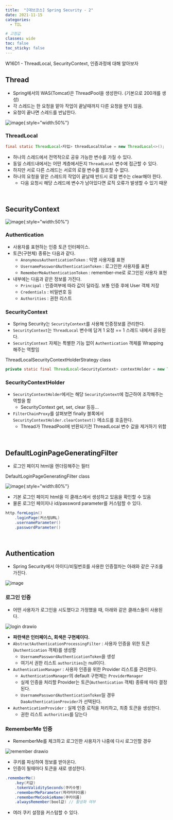 ```yaml
---
title:  "[데브코스] Spring Security - 2"
date: 2021-11-15
categories: 
  - TIL

# 고정값
classes: wide
toc: false
toc_sticky: false
---
```


W16D1 - ThreadLocal, SecurityContext, 인증과정에 대해 알아보자

## Thread

- Spring에서의 WAS(Tomcat)은 ThreadPool을 생성한다. (기본으로 200개를 생성)
- 각 스레드는 한 요청을 맡아 작업이 끝날때까지 다른 요청을 받지 않음.
- 요청이 끝나면 스레드를 반납한다.


![image](https://user-images.githubusercontent.com/71180414/141684090-673aff4a-14ed-430a-9550-410b726b9779.png){:style="width:50%"}

### ThreadLocal

```java
final static ThreadLocal<타입> threadLocalValue = new ThreadLocal<>();
```

- 하나의 스레드에서 전역적으로 공유 가능한 변수를 가질 수 있다.
- 동일 스레드내에서는 어떤 계층에서든지 `ThreadLocal` 변수에 접근할 수 있다.
- 하지만 서로 다른 스레드는 서로의 로컬 변수를 참조할 수 없다.
- 하나의 요청을 맡은 스레드의 작업이 끝날때 반드시 로컬 변수는 clear해야 한다.
    - 다음 요청시 해당 스레드에 변수가 남아있다면 로직 오류가 발생할 수 있기 때문

<br>

## SecurityContext

![image](https://user-images.githubusercontent.com/71180414/141685658-9287c1bf-b892-4344-b9f2-e2609d312461.png){:style="width:50%"}

### Authentication

- 사용자를 표현하는 인증 토큰 인터페이스.
- 토큰(구현체) 종류는 다음과 같다.
    - `AnonymousAuthenticationToken` : 익명 사용자를 표현
    - `UsernamePasswordAuthenticationToken` : 로그인한 사용자를 표현
    - `RememberMeAuthenticationToken` : remember-me로 로그인된 사용자 표현
- 내부에는 다음과 같은 정보를 가진다.
    - `Principal` : 인증여부에 따라 값이 달라짐. 보통 인증 후에 User 객체 저장
    - `Credentials` : 비밀번호 등
    - `Authorities` : 권한 리스트

### SecurityContext

- Spring Security는 `SecurityContext`를 사용해 인증정보를 관리한다.
- `SecurityContext`는 `ThreadLocal` 변수에 담겨 1 요청 == 1 스레드 내에서 공유된다.
- `SecurityContext` 자체는 특별한 기능 없이 `Authentication` 객체를 Wrapping 해주는 역할임

<div class="sub_title">ThreadLocalSecurityContextHolderStrategy class</div>

```java
private static final ThreadLocal<SecurityContext> contextHolder = new ThreadLocal();
```

### SecurityContextHolder

- `SecurityContextHolder`에서는 해당 `SecurityContext`에 접근하여 조작해주는 역할을 함
    - SecurityContext get, set, clear 등등...
- `FilterChainProxy`를 살펴보면 finally 블록에서 `SecurityContextHolder.clearContext()` 메소드를 호출한다.
    - Thread가 ThreadPool에 반환되기전 ThreadLocal 변수 값을 제거하기 위함

<br>

## DefaultLoginPageGeneratingFilter

- 로그인 페이지 html을 렌더링해주는 필터

<div class="sub_title">DefaultLoginPageGeneratingFilter class</div>

![image](https://user-images.githubusercontent.com/71180414/141808981-bcfbb63d-0fa9-4ae0-90e6-69aab7a4f05e.png){:style="width:80%"}

- 기본 로그인 페이지 html을 이 클래스에서 생성하고 있음을 확인할 수 있음
- 물론 로그인 페이지나 id/password parameter를 커스텀할 수 있다.

```java
http.formLogin()
    .loginPage(커스텀URL)
    .usernameParameter()
    .passwordParameter()
```

<br>

## Authentication

- Spring Security에서 아이디/비밀번호를 사용한 인증절차는 아래와 같은 구조를 가진다.

![image](https://user-images.githubusercontent.com/71180414/141810255-d7b40017-722e-48ba-a4d0-93e3007eb947.png)

### 로그인 인증

- 어떤 사용자가 로그인을 시도했다고 가정했을 때, 아래와 같은 클래스들이 사용된다.

![login drawio](https://user-images.githubusercontent.com/71180414/141947726-68374443-31b6-4bd7-b415-2bc7bc9a18b5.png)

- **파란색은 인터페이스, 회색은 구현체이다.**
- `AbstractAuthenticationProcessingFilter` : 사용자 인증을 위한 토큰(`Authentication` 객체)를 생성함
    - `UsernamePasswordAuthenticationToken`을 생성
    - 여기서 권한 리스트 `authorities`는 null이다.
- `AuthenticationManager` : 사용자 인증을 위한 Provider 리스트를 관리한다.
    - `AuthenticationManager`의 default 구현체는 `ProviderManager`
    - 실제 인증을 처리할 Provider는 토큰(`Authentication` 객체) 종류에 따라 결정된다.
    - `UsernamePasswordAuthenticationToken`일 경우 `DaoAuthenticationProvider`가 선택된다.
- `AuthenticationProvider` : 실제 인증 로직을 처리하고, 최종 토큰을 생성한다.
    - 권한 리스트 `authorities`를 담는다

### RememberMe 인증

- RememberMe를 체크하고 로그인한 사용자가 나중에 다시 로그인할 경우

![remember drawio](https://user-images.githubusercontent.com/71180414/142010480-76f81211-1f93-4748-9e4c-da0c2298f9ee.png)

- 쿠키를 파싱하여 정보를 받아온다.
- 인증이 될때마다 토큰을 새로 생성한다.


```java
.rememberMe()
    .key(키값)
    .tokenValiditySeconds(쿠키수명)
    .rememberMeParameter(파라미터이름)
    .rememberMeCookieName(쿠키이름)
    .alwaysRemember(bool값) // 활성화 여부
```

- 여러 쿠키 설정을 커스텀할 수 있다.

<br>